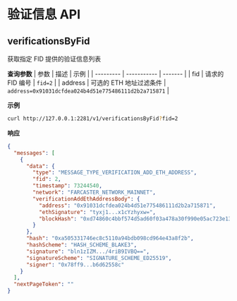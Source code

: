 # 验证信息 API

## verificationsByFid

获取指定 FID 提供的验证信息列表

**查询参数**
| 参数 | 描述 | 示例 |
| --------- | ----------- | ------- |
| fid | 请求的 FID 编号 | `fid=2` |
| address | 可选的 ETH 地址过滤条件 | `address=0x91031dcfdea024b4d51e775486111d2b2a715871` |

**示例**

```bash
curl http://127.0.0.1:2281/v1/verificationsByFid?fid=2
```

**响应**

```json
{
  "messages": [
    {
      "data": {
        "type": "MESSAGE_TYPE_VERIFICATION_ADD_ETH_ADDRESS",
        "fid": 2,
        "timestamp": 73244540,
        "network": "FARCASTER_NETWORK_MAINNET",
        "verificationAddEthAddressBody": {
          "address": "0x91031dcfdea024b4d51e775486111d2b2a715871",
          "ethSignature": "tyxj1...x1cYzhyxw=",
          "blockHash": "0xd74860c4bbf574d5ad60f03a478a30f990e05ac723e138a5c860cdb3095f4296"
        }
      },
      "hash": "0xa505331746ec8c5110a94bdb098cd964e43a8f2b",
      "hashScheme": "HASH_SCHEME_BLAKE3",
      "signature": "bln1zIZM.../4riB9IVBQ==",
      "signatureScheme": "SIGNATURE_SCHEME_ED25519",
      "signer": "0x78ff9...b6d62558c"
    }
  ],
  "nextPageToken": ""
}
```
